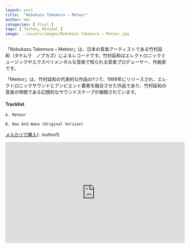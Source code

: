 ```yaml
---
layout: post
title:  "Nobukazu Takemura – Meteor"
author: mmr
categories: [ Vinyl ]
tags: [ Techno, Minimal ]
image: ../assets/images/Nobukazu Takemura – Meteor.jpg
---
```


「Nobukazu Takemura – Meteor」は、日本の音楽アーティストである竹村延和（タケムラ　ノブカズ）によるレコードです。竹村延和はエレクトロニックミュージックやエクスペリメンタルな音楽で知られる音楽プロデューサー、作曲家です。

「Meteor」は、竹村延和の代表的な作品の1つで、1999年にリリースされ、エレクトロニックサウンドとアンビエント要素を融合させた作品であり、竹村延和の音楽の特徴である幻想的なサウンドスケープが展開されています。

#### Tracklist
```md
A. Meteor

B. Wax And Wane (Original Version)
```

[メルカリで購入](https://jp.mercari.com/item/m46491271418?afid=6142608987){: .button1}

<iframe width="560" height="315" src="https://www.youtube.com/embed/6_DydCI6oEE?si=BionYn4yLBEhhz3-" title="YouTube video player" frameborder="0" allow="accelerometer; autoplay; clipboard-write; encrypted-media; gyroscope; picture-in-picture; web-share" referrerpolicy="strict-origin-when-cross-origin" allowfullscreen></iframe>